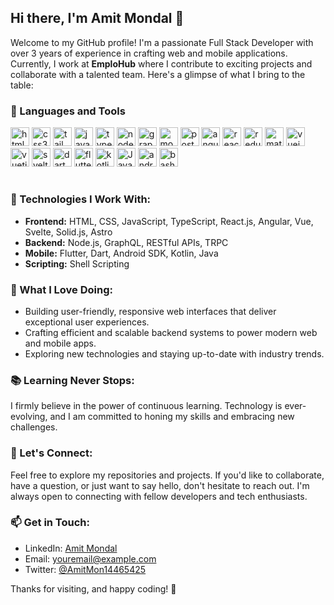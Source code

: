 ## Hi there, I'm Amit Mondal 👋

Welcome to my GitHub profile! I'm a passionate Full Stack Developer with over 3 years of experience in crafting web and mobile applications. Currently, I work at **EmploHub** where I contribute to exciting projects and collaborate with a talented team. Here's a glimpse of what I bring to the table:

### 🧰 Languages and Tools

<div align="left">
<img alt="html5" width="30px" src="https://cdn.jsdelivr.net/gh/devicons/devicon/icons/html5/html5-original.svg" />
<img alt="css3" width="30px" src="https://cdn.jsdelivr.net/gh/devicons/devicon/icons/css3/css3-original.svg" />
<img alt="tailwindcss" width="30px" src="https://cdn.jsdelivr.net/gh/devicons/devicon/icons/tailwindcss/tailwindcss-plain.svg" />
<img alt="javascript" width="30px" src="https://cdn.jsdelivr.net/gh/devicons/devicon/icons/javascript/javascript-original.svg" />
<img alt="typescript" width="30px" src="https://cdn.jsdelivr.net/gh/devicons/devicon/icons/typescript/typescript-original.svg" />
<img alt="nodejs" width="30px" src="https://cdn.jsdelivr.net/gh/devicons/devicon/icons/nodejs/nodejs-original.svg" />
<img alt="graphql" width="30px" src="https://cdn.jsdelivr.net/gh/devicons/devicon/icons/graphql/graphql-plain.svg" />
<img alt="mongodb" width="30px" src="https://cdn.jsdelivr.net/gh/devicons/devicon/icons/mongodb/mongodb-original.svg" />
<img alt="postgresql" width="30px" src="https://cdn.jsdelivr.net/gh/devicons/devicon/icons/postgresql/postgresql-original.svg" />
<img alt="angular" width="30px" src="https://cdn.jsdelivr.net/gh/devicons/devicon/icons/angularjs/angularjs-original.svg" />
<img alt="react" width="30px" src="https://cdn.jsdelivr.net/gh/devicons/devicon/icons/react/react-original.svg" />
<img alt="redux" width="30px" src="https://cdn.jsdelivr.net/gh/devicons/devicon/icons/redux/redux-original.svg" />
<img alt="materialui" width="30px" src="https://cdn.jsdelivr.net/gh/devicons/devicon/icons/materialui/materialui-original.svg" />
<img alt="vuejs" width="30px" src="https://cdn.jsdelivr.net/gh/devicons/devicon/icons/vuejs/vuejs-original.svg" />
<img alt="vuetify" width="30px" src="https://cdn.jsdelivr.net/gh/devicons/devicon/icons/vuetify/vuetify-original.svg" />
<img alt="svelte" width="30px" src="https://cdn.jsdelivr.net/gh/devicons/devicon/icons/svelte/svelte-original.svg" />
<img alt="dart" width="30px" src="https://cdn.jsdelivr.net/gh/devicons/devicon/icons/dart/dart-original.svg" />
<img alt="flutter" width="30px" src="https://cdn.jsdelivr.net/gh/devicons/devicon/icons/flutter/flutter-original.svg" />
<img alt="kotlin" width="30px" src="https://cdn.jsdelivr.net/gh/devicons/devicon/icons/kotlin/kotlin-original.svg" />
<img alt="Java" width="30px" src="https://cdn.jsdelivr.net/gh/devicons/devicon/icons/java/java-original.svg" />
<img alt="android" width="30px" src="https://cdn.jsdelivr.net/gh/devicons/devicon/icons/android/android-original.svg" />
<img alt="bash" width="30px" src="https://cdn.jsdelivr.net/gh/devicons/devicon/icons/bash/bash-original.svg" />
</div>

#

### 🚀 Technologies I Work With:

- **Frontend:** HTML, CSS, JavaScript, TypeScript, React.js, Angular, Vue, Svelte, Solid.js, Astro
- **Backend:** Node.js, GraphQL, RESTful APIs, TRPC
- **Mobile:** Flutter, Dart, Android SDK, Kotlin, Java
- **Scripting:** Shell Scripting

### 🌟 What I Love Doing:

- Building user-friendly, responsive web interfaces that deliver exceptional user experiences.
- Crafting efficient and scalable backend systems to power modern web and mobile apps.
- Exploring new technologies and staying up-to-date with industry trends.

### 📚 Learning Never Stops:

I firmly believe in the power of continuous learning. Technology is ever-evolving, and I am committed to honing my skills and embracing new challenges.

### 🤝 Let's Connect:

Feel free to explore my repositories and projects. If you'd like to collaborate, have a question, or just want to say hello, don't hesitate to reach out. I'm always open to connecting with fellow developers and tech enthusiasts.

### 📫 Get in Touch:

- LinkedIn: [Amit Mondal](https://www.linkedin.com/in/amit-mondal-3b2143282/)
- Email: [youremail@example.com](mailto:androidone548@gmail.com)
- Twitter: [@AmitMon14465425](https://x.com/AmitMon14465425?t=bMCt_Q8WiQSA0vSrnz3buQ&s=35)

Thanks for visiting, and happy coding! 🚀
